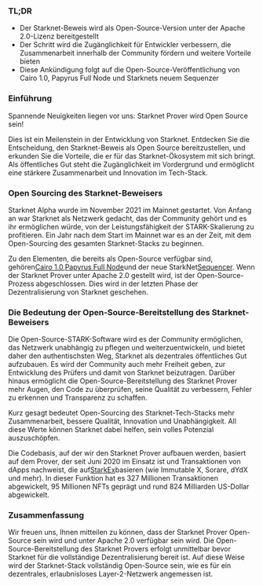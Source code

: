 ### TL;DR

* Der Starknet-Beweis wird als Open-Source-Version unter der Apache 2.0-Lizenz bereitgestellt
* Der Schritt wird die Zugänglichkeit für Entwickler verbessern, die Zusammenarbeit innerhalb der Community fördern und weitere Vorteile bieten
* Diese Ankündigung folgt auf die Open-Source-Veröffentlichung von Cairo 1.0, Papyrus Full Node und Starknets neuem Sequenzer

### Einführung

Spannende Neuigkeiten liegen vor uns: Starknet Prover wird Open Source sein!

Dies ist ein Meilenstein in der Entwicklung von Starknet. Entdecken Sie die Entscheidung, den Starknet-Beweis als Open Source bereitzustellen, und erkunden Sie die Vorteile, die er für das Starknet-Ökosystem mit sich bringt. Als öffentliches Gut steht die Zugänglichkeit im Vordergrund und ermöglicht eine stärkere Zusammenarbeit und Innovation im Tech-Stack.

### Open Sourcing des Starknet-Beweisers

Starknet Alpha wurde im November 2021 im Mainnet gestartet. Von Anfang an war Starknet als Netzwerk gedacht, das der Community gehört und es ihr ermöglichen würde, von der Leistungsfähigkeit der STARK-Skalierung zu profitieren. Ein Jahr nach dem Start im Mainnet war es an der Zeit, mit dem Open-Sourcing des gesamten Starknet-Stacks zu beginnen.

Zu den Elementen, die bereits als Open-Source verfügbar sind, gehören[Cairo 1.0](https://medium.com/starkware/open-sourcing-cairo-1-0-b3100a664bb0),[Papyrus Full Node](https://medium.com/starkware/papyrus-an-open-source-starknet-full-node-396f7cd90202)und der neue StarkNet[Sequencer](https://starkware.medium.com/starknets-new-sequencer-339e63845003). Wenn der Starknet Prover unter Apache 2.0 gestellt wird, ist der Open-Source-Prozess abgeschlossen. Dies wird in der letzten Phase der Dezentralisierung von Starknet geschehen.

### Die Bedeutung der Open-Source-Bereitstellung des Starknet-Beweisers

Die Open-Source-STARK-Software wird es der Community ermöglichen, das Netzwerk unabhängig zu pflegen und weiterzuentwickeln, und bietet daher den authentischsten Weg, Starknet als dezentrales öffentliches Gut aufzubauen. Es wird der Community auch mehr Freiheit geben, zur Entwicklung des Prüfers und damit von Starknet beizutragen. Darüber hinaus ermöglicht die Open-Source-Bereitstellung des Starknet Prover mehr Augen, den Code zu überprüfen, seine Qualität zu verbessern, Fehler zu erkennen und Transparenz zu schaffen.

Kurz gesagt bedeutet Open-Sourcing des Starknet-Tech-Stacks mehr Zusammenarbeit, bessere Qualität, Innovation und Unabhängigkeit. All diese Werte können Starknet dabei helfen, sein volles Potenzial auszuschöpfen.

Die Codebasis, auf der wir den Starknet Prover aufbauen werden, basiert auf dem Prover, der seit Juni 2020 im Einsatz ist und Transaktionen von dApps nachweist, die auf[StarkEx](https://medium.com/starkware/starks-starkex-and-starknet-9a426680745a)basieren (wie Immutable X, Sorare, dYdX und mehr). In dieser Funktion hat es 327 Millionen Transaktionen abgewickelt, 95 Millionen NFTs geprägt und rund 824 Milliarden US-Dollar abgewickelt.

### Zusammenfassung

Wir freuen uns, Ihnen mitteilen zu können, dass der Starknet Prover Open-Source sein wird und unter Apache 2.0 verfügbar sein wird. Die Open-Source-Bereitstellung des Starknet Provers erfolgt unmittelbar bevor Starknet für die vollständige Dezentralisierung bereit ist. Auf diese Weise wird der Starknet-Stack vollständig Open-Source sein, wie es für ein dezentrales, erlaubnisloses Layer-2-Netzwerk angemessen ist.
